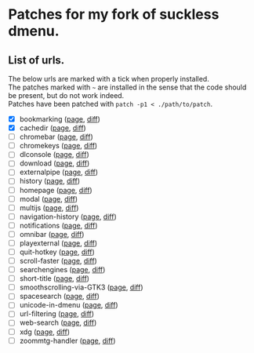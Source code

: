 # Patches for my fork of suckless dmenu.

## List of urls.

The below urls are marked with a tick when properly installed.  
The patches marked with `~` are installed in the sense that the code should be present, but do not work indeed.  
Patches have been patched with `patch -p1 < ./path/to/patch`.

- [x] bookmarking ([page](https://surf.suckless.org/patches/bookmarking), [diff](surf-bookmarks-20170722-723ff26.diff))
- [x] cachedir ([page](https://surf.suckless.org/patches/cachedir), [diff](surf-cachedir-20200831-2188894.diff))
- [ ] chromebar ([page](https://surf.suckless.org/patches/chromebar), [diff](surf-0.1-chromebar.diff))
- [ ] chromekeys ([page](https://surf.suckless.org/patches/chromekeys), [diff](surf-0.6-chromekeys.diff))
- [ ] dlconsole ([page](https://surf.suckless.org/patches/dlconsole), [diff](surf-dlconsole-20190919-d068a38.diff))
- [ ] download ([page](https://surf.suckless.org/patches/download), [diff](surf-0.5-download.diff))
- [ ] externalpipe ([page](https://surf.suckless.org/patches/externalpipe), [diff](surf-2.0-externalpipe.diff))
- [ ] history ([page](https://surf.suckless.org/patches/history), [diff](surf-2.1-history.diff))
- [ ] homepage ([page](https://surf.suckless.org/patches/homepage), [diff](surf-2.0-homepage.diff))
- [ ] modal ([page](https://surf.suckless.org/patches/modal), [diff](surf-modal-20190209-d068a38.diff))
- [ ] multijs ([page](https://surf.suckless.org/patches/multijs), [diff](surf-multijs-20190325-d068a38.diff))
- [ ] navigation-history ([page](https://surf.suckless.org/patches/navigation-history), [diff](surf-0.6-navhist.diff))
- [ ] notifications ([page](https://surf.suckless.org/patches/notifications), [diff](surf-notifications-20201223-7dcce9e1.diff))
- [ ] omnibar ([page](https://surf.suckless.org/patches/omnibar), [diff](surf-0.7-omnibar.diff))
- [ ] playexternal ([page](https://surf.suckless.org/patches/playexternal), [diff](surf-playexternal-20190724-b814567.diff))
- [ ] quit-hotkey ([page](https://surf.suckless.org/patches/quit-hotkey), [diff](surf-quit_hotkey-20210830-11dca18.diff))
- [ ] scroll-faster ([page](https://surf.suckless.org/patches/scroll-faster), [diff](surf-scrollmultiply-2.0.diff))
- [ ] searchengines ([page](https://surf.suckless.org/patches/searchengines), [diff](surf-0.7-webkit2-searchengines.diff))
- [ ] short-title ([page](https://surf.suckless.org/patches/short-title), [diff](surf-short-title-20210206-7dcce9e.diff))
- [ ] smoothscrolling-via-GTK3 ([page](https://surf.suckless.org/patches/smoothscrolling-via-GTK3), [diff](surf-0.7-smoothscrolling.diff))
- [ ] spacesearch ([page](https://surf.suckless.org/patches/spacesearch), [diff](surf-spacesearch-20170408-b814567.diff))
- [ ] unicode-in-dmenu ([page](https://surf.suckless.org/patches/unicode-in-dmenu), [diff](surf-0.6-dmenu-unicode.diff))
- [ ] url-filtering ([page](https://surf.suckless.org/patches/url-filtering), [diff](surf-tip-url-filtering.diff))
- [ ] web-search ([page](https://surf.suckless.org/patches/web-search), [diff](surf-websearch-20190510-d068a38.diff))
- [ ] xdg ([page](https://surf.suckless.org/patches/xdg), [diff](surf-xdg-2.0.diff))
- [ ] zoommtg-handler ([page](https://surf.suckless.org/patches/zoommtg-handler), [diff](surf-zoommtghandler-2.1.diff))

